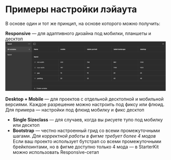 # Примеры настройки лэйаута

В основе один и тот же принцип, на основе которого можно получить:

**Responsive** — для адаптивного дизайна под мобилки, планшеты и десктоп
![layout-1.png](../../assets/layout-1.png)

**Desktop + Mobile** — для проектов с отдельной десктопной и мобильной версиями. Каждое разрешение можно настроить под фиксу или флюид. Для примера — настройки под флюид мобилку и фикс десктоп



- **Single Sizeclass** — для случаев, когда вы рисуете тупо под мобилку или десктоп
- **Bootstrap** — честно настроенный грид со всеми промежуточными шагами. _Для корректной работы в фигме требует более 4 модов_ Если ваш проекто использует бутстрап со всеми промежуточными брейкпоинтами, но в фигме доступно только 4 мода — в StarterKit можно использовать Responsive-сетап   
